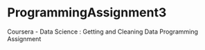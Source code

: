 # ProgrammingAssignment3
Coursera - Data Science : Getting and Cleaning Data Programming Assignment
